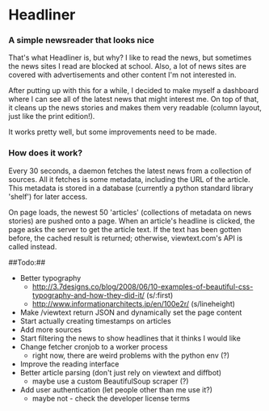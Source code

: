 # Headliner #
### A simple newsreader that looks nice ###

That's what Headliner is, but why? I like to read the news, but sometimes the news
sites I read are blocked at school. Also, a lot of news sites are covered with
advertisements and other content I'm not interested in. 

After putting up with this for a while, I decided to make myself a dashboard where
I can see all of the latest news that might interest me. On top of that, it cleans
up the news stories and makes them very readable (column layout, just like the
print edition!).

It works pretty well, but some improvements need to be made.

### How does it work? ###

Every 30 seconds, a daemon fetches the latest news from a collection of sources. All
it fetches is some metadata, including the URL of the article. This metadata is stored
in a database (currently a python standard library 'shelf') for later access.

On page loads, the newest 50 'articles' (collections of metadata on news stories) are
pushed onto a page. When an article's headline is clicked, the page asks the server to
get the article text. If the text has been gotten before, the cached result is returned;
otherwise, viewtext.com's API is called instead.

##Todo:##


* Better typography
	* http://3.7designs.co/blog/2008/06/10-examples-of-beautiful-css-typography-and-how-they-did-it/ (s/:first)
	* http://www.informationarchitects.jp/en/100e2r/ (s/lineheight)
* Make /viewtext return JSON and dynamically set the page content
* Start actually creating timestamps on articles
* Add more sources
* Start filtering the news to show headlines that it thinks I would like
* Change fetcher cronjob to a worker process
	* right now, there are weird problems with the python env (?)
* Improve the reading interface
* Better article parsing (don't just rely on viewtext and diffbot)
	* maybe use a custom BeautifulSoup scraper (?)
* Add user authentication (let people other than me use it?)
	* maybe not - check the developer license terms
